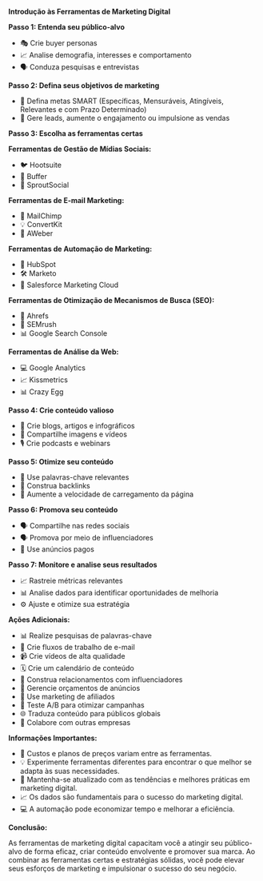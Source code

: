 **Introdução às Ferramentas de Marketing Digital**

**Passo 1: Entenda seu público-alvo**

* 🎭 Crie buyer personas
* 📈 Analise demografia, interesses e comportamento
* 🗣️ Conduza pesquisas e entrevistas

**Passo 2: Defina seus objetivos de marketing**

* 🎯 Defina metas SMART (Específicas, Mensuráveis, Atingíveis, Relevantes e com Prazo Determinado)
* 🧲 Gere leads, aumente o engajamento ou impulsione as vendas

**Passo 3: Escolha as ferramentas certas**

**Ferramentas de Gestão de Mídias Sociais:**
* 🐦 Hootsuite
* 👻 Buffer
* 📸 SproutSocial

**Ferramentas de E-mail Marketing:**
* 📧 MailChimp
* 💡 ConvertKit
* 📝 AWeber

**Ferramentas de Automação de Marketing:**
* 🤖 HubSpot
* 🛠️ Marketo
* 🚀 Salesforce Marketing Cloud

**Ferramentas de Otimização de Mecanismos de Busca (SEO):**
* 🔎 Ahrefs
* 🔑 SEMrush
* 📊 Google Search Console

**Ferramentas de Análise da Web:**
* 💻 Google Analytics
* 📈 Kissmetrics
* 📊 Crazy Egg

**Passo 4: Crie conteúdo valioso**

* 📝 Crie blogs, artigos e infográficos
* 📸 Compartilhe imagens e vídeos
* 🎙️ Crie podcasts e webinars

**Passo 5: Otimize seu conteúdo**

* 🔱 Use palavras-chave relevantes
* 🔗 Construa backlinks
* 🚀 Aumente a velocidade de carregamento da página

**Passo 6: Promova seu conteúdo**

* 🗣️ Compartilhe nas redes sociais
* 🗣️ Promova por meio de influenciadores
* 💸 Use anúncios pagos

**Passo 7: Monitore e analise seus resultados**

* 📈 Rastreie métricas relevantes
* 📊 Analise dados para identificar oportunidades de melhoria
* ⚙️ Ajuste e otimize sua estratégia

**Ações Adicionais:**

* 📊 Realize pesquisas de palavras-chave
* 📧 Crie fluxos de trabalho de e-mail
* 📹 Crie vídeos de alta qualidade
* 🗓️ Crie um calendário de conteúdo
* 👥 Construa relacionamentos com influenciadores
* 💸 Gerencie orçamentos de anúncios
* 🔑 Use marketing de afiliados
* 🧪 Teste A/B para otimizar campanhas
* 🌐 Traduza conteúdo para públicos globais
* 🤝 Colabore com outras empresas

**Informações Importantes:**

* 💸 Custos e planos de preços variam entre as ferramentas.
* 💡 Experimente ferramentas diferentes para encontrar o que melhor se adapta às suas necessidades.
* 📝 Mantenha-se atualizado com as tendências e melhores práticas em marketing digital.
* 📈 Os dados são fundamentais para o sucesso do marketing digital.
* 💻 A automação pode economizar tempo e melhorar a eficiência.

**Conclusão:**

As ferramentas de marketing digital capacitam você a atingir seu público-alvo de forma eficaz, criar conteúdo envolvente e promover sua marca. Ao combinar as ferramentas certas e estratégias sólidas, você pode elevar seus esforços de marketing e impulsionar o sucesso do seu negócio.